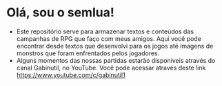# Olá, sou o semlua!


- Este repositório serve para armazenar textos e conteúdos das campanhas de RPG que faço com meus amigos. Aqui você pode encontrar desde textos que desenvolvi para os jogos até imagens de monstros que foram enfrentados pelos jogadores.
- Alguns momentos das nossas partidas estarão disponíveis através do canal Gabinutil, no YouTube. Você pode acessar através deste link https://www.youtube.com/c/gabinutil1
